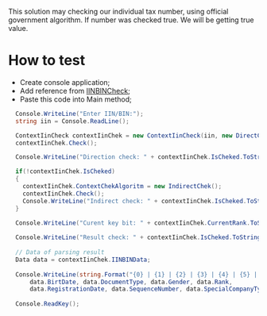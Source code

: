 This solution may checking our individual tax number, using official government algorithm. 
If number was checked true. We will be getting true value.
<h1>How to test</h1> 
<ul>
  <li>Create console application;</li>
  <li>Add reference from <a href="https://www.nuget.org/packages/IINBINCheck">IINBINCheck</a>;</li>
  <li>Paste this code into Main method;</li>
</ul>

```csharp
  Console.WriteLine("Enter IIN/BIN:");
  string iin = Console.ReadLine();

  ContextIinCheck contextIinChek = new ContextIinCheck(iin, new DirectChek());
  contextIinChek.Check();

  Console.WriteLine("Direction check: " + contextIinChek.IsCheked.ToString());

  if(!contextIinChek.IsCheked)
  {
    contextIinChek.ContextChekAlgoritm = new IndirectChek();
    contextIinChek.Check();
    Console.WriteLine("Indirect check: " + contextIinChek.IsCheked.ToString());
  }
    
  Console.WriteLine("Curent key bit: " + contextIinChek.CurrentRank.ToString());

  Console.WriteLine("Result check: " + contextIinChek.IsCheked.ToString());
  
  // Data of parsing result  
  Data data = contextIinChek.IINBINData;
  
  Console.WriteLine(string.Format("{0} | {1} | {2} | {3} | {4} | {5} | {6} | {7}", 
      data.BirtDate, data.DocumentType, data.Gender, data.Rank, 
      data.RegistrationDate, data.SequenceNumber, data.SpecialCompanyType, data.Type));
    
  Console.ReadKey();
```
